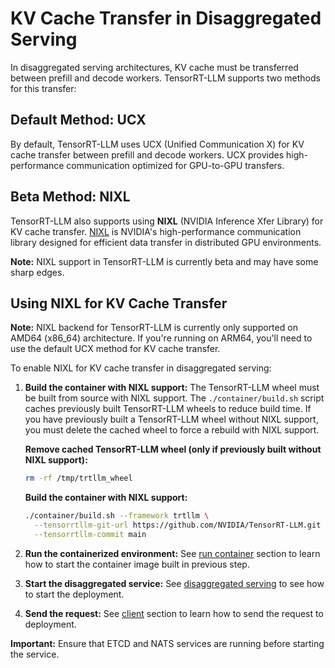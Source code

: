 <!--
SPDX-FileCopyrightText: Copyright (c) 2025 NVIDIA CORPORATION & AFFILIATES. All rights reserved.
SPDX-License-Identifier: Apache-2.0

Licensed under the Apache License, Version 2.0 (the "License");
you may not use this file except in compliance with the License.
You may obtain a copy of the License at

http://www.apache.org/licenses/LICENSE-2.0

Unless required by applicable law or agreed to in writing, software
distributed under the License is distributed on an "AS IS" BASIS,
WITHOUT WARRANTIES OR CONDITIONS OF ANY KIND, either express or implied.
See the License for the specific language governing permissions and
limitations under the License.
-->



# KV Cache Transfer in Disaggregated Serving

In disaggregated serving architectures, KV cache must be transferred between prefill and decode workers. TensorRT-LLM supports two methods for this transfer:

## Default Method: UCX
By default, TensorRT-LLM uses UCX (Unified Communication X) for KV cache transfer between prefill and decode workers. UCX provides high-performance communication optimized for GPU-to-GPU transfers.

## Beta Method: NIXL
TensorRT-LLM also supports using **NIXL** (NVIDIA Inference Xfer Library) for KV cache transfer. [NIXL](https://github.com/ai-dynamo/nixl) is NVIDIA's high-performance communication library designed for efficient data transfer in distributed GPU environments.

**Note:** NIXL support in TensorRT-LLM is currently beta and may have some sharp edges.

## Using NIXL for KV Cache Transfer

**Note:** NIXL backend for TensorRT-LLM is currently only supported on AMD64 (x86_64) architecture. If you're running on ARM64, you'll need to use the default UCX method for KV cache transfer.

To enable NIXL for KV cache transfer in disaggregated serving:

1. **Build the container with NIXL support:**
   The TensorRT-LLM wheel must be built from source with NIXL support. The `./container/build.sh` script caches previously built TensorRT-LLM wheels to reduce build time. If you have previously built a TensorRT-LLM wheel without NIXL support, you must delete the cached wheel to force a rebuild with NIXL support.

   **Remove cached TensorRT-LLM wheel (only if previously built without NIXL support):**
   ```bash
   rm -rf /tmp/trtllm_wheel
   ```

   **Build the container with NIXL support:**
   ```bash
   ./container/build.sh --framework trtllm \
     --tensorrtllm-git-url https://github.com/NVIDIA/TensorRT-LLM.git \
     --tensorrtllm-commit main
   ```

2. **Run the containerized environment:**
   See [run container](./README.md#run-container) section to learn how to start the container image built in previous step.

3. **Start the disaggregated service:**
   See [disaggregated serving](./README.md#disaggregated-serving) to see how to start the deployment.

4. **Send the request:**
   See [client](./README.md#client) section to learn how to send the request to deployment.

**Important:** Ensure that ETCD and NATS services are running before starting the service.
